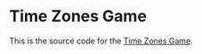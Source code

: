 # Time Zones Game

This is the source code for the [Time Zones Game](https://encyklop.com/games/time-zones/).